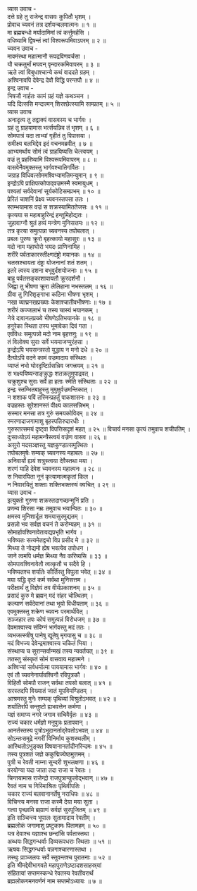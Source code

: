 व्यास उवाच -  
दत्ते ग्रहे तु राजेन्द्र वासवः कुपितौ भृशम् ।  
प्रोवाच च्यवनं तत्र दर्शयन्बलमात्मनः ॥ १ ॥  
मा ब्रह्मबन्धो मर्यादामिमां त्वं कर्त्तुमर्हसि ।  
वधिष्यामि द्विषन्तं त्वां विश्वरूपमिवाऽपरम् ॥ २ ॥  
च्यवन उवाच -  
मावमंस्था महात्मानौ रूपद्रविणवर्चसा ।  
यौ चक्रतुर्मां मघवन् वृन्दारकमिवापरम् ॥ ३ ॥  
ऋते त्वां विबुधाश्चान्ये कथं वाददते ग्रहम् ।  
अश्विनावपि देवेन्द्र देवौ विद्धि परन्तपौ ॥ ४ ॥  
इन्द्र उवाच -  
भिषजौ नार्हतः कामं ग्रहं यज्ञे कथञ्चन ।  
यदि दित्ससि मन्दात्मन् शिरश्छेत्स्यामि साम्प्रतम् ॥ ५ ॥  
व्यास उवाच  
अनादृत्य तु तद्वाक्यं वासवस्य च भार्गवः ।  
ग्रहं तु ग्राहयामास भर्त्सयन्निव तं भृशम् ॥ ६ ॥  
सोमपात्रं यदा ताभ्यां गृहीतं तु पिपासया ।  
समीक्ष्य बलभिद्देव इदं वचनमब्रवीत् ॥ ७ ॥  
आभ्यमर्थाय सोमं त्वं ग्राहयिष्यसि चेत्स्वयम् ।  
वज्रं तु प्रहरिष्यामि विश्वरूपमिवापरम् ॥ ८ ॥  
वासवेनैवमुक्तस्तु भार्गवश्चातिगर्वितः ।  
जग्राह विधिवत्सोममश्विभ्यामतिमन्युमान् ॥ ९ ॥  
इन्द्रोऽपि प्राक्षिपत्कोपाद्‌वज्रमस्मै स्वमायुधम् ।  
पश्यतां सर्वदेवानां सूर्यकोटिसमप्रभम् ॥ १० ॥  
प्रेरितं चाशनिं प्रेक्ष्य च्यवनस्तपसा ततः ।  
स्तम्भयामास वज्रं स शक्रस्यामिततेजसः ॥ ११ ॥  
कृत्यया स महाबाहुरिन्द्रं हन्तुमिहोद्यतः ।  
जुहावाग्नौ श्रुतं हव्यं मन्त्रेण मुनिसत्तमः ॥ १२ ॥  
तत्र कृत्या समुत्पन्ना च्यवनस्य तपोबलात् ।  
प्रबलः पुरुषः क्रूरो बृहत्कायो महासुरः ॥ १३ ॥  
मदो नाम महाघोरो भयदः प्राणिनामिह ।  
शरीरे पर्वताकारस्तीक्ष्णदंष्ट्रो मयानकः ॥ १४ ॥  
चतस्रश्चायता दंष्ट्रा योजनानां शतं शतम् ।  
इतरे त्वस्य दशना बभूवुर्दशयोजनाः ॥ १५ ॥  
बाहू पर्वतसङ्काशावायतौ क्रूरदर्शनौ ।  
जिह्वा तु भीषणा क्रूरा लेलिहाना नभस्तलम् ॥ १६ ॥  
ग्रीवा तु गिरिशृङ्गाभा कठिना भीषणा भृशम् ।  
नखा व्याघ्रनखप्रख्याः केशाश्चातीवभीषणाः ॥ १७ ॥  
शरीरं कज्जलाभं च तस्य चास्यं भयानकम् ।  
नेत्रे दावानलप्रख्ये भीषणेऽतिभयानके ॥ १८ ॥  
हनुरेका स्थिता तस्य भूमावेका दिवं गता ।  
एवंविधः समुत्पन्नो मदो नाम बृहत्तनुः ॥ १९ ॥  
तं विलोक्य सुराः सर्वे भयमाजग्मुरंहसा ।  
इन्द्रोऽपि भयसन्त्रस्तो युद्धाय न मनो दधे ॥ २० ॥  
दैत्योऽपि वदने कामं वज्रमादाय संस्थितः ।  
व्याप्तं नभो घोरदृष्टिर्ग्रसन्निव जगत्त्रयम् ॥ २१ ॥  
स भक्ष्ययिष्यन्सङ्क्रुद्धः शतक्रतुमुपाद्रवत् ।  
चक्रुशुश्च सुराः सर्वे हा हताः स्मेति संस्थिताः ॥ २२ ॥  
इन्द्रः स्तम्भितबाहुस्तु मुमुक्षुर्वज्रमन्तिकात् ।  
न शशाक पविं तस्मिन्प्रहर्तुं पाकशासनः ॥ २३ ॥  
वज्रहस्तः सुरेशानस्तं वीक्ष्य कालसन्निभम् ।  
सस्मार मनसा तत्र गुरुं समयकोविदम् ॥ २४ ॥  
स्मरणादाजगामाशु बृहस्पतिरुदारधीः ।  
गुरुस्तत्समयं दृष्ट्वा विपत्तिसदृशं महत् ॥ २५ ॥
विचार्य मनसा कृत्यं तमुवाच शचीपतिम् ।  
दुःसाध्योऽयं महामन्त्रैस्त्वयं वज्रेण वासव ॥ २६ ॥  
असुरो मदसञ्ज्ञस्तु यज्ञकुण्डात्समुत्थितः ।  
तपोबलमृषेः सम्यक् च्यवनस्य महाबलः ॥ २७ ॥  
अनिवार्यो ह्ययं शत्रुस्त्वया देवैस्तथा मया ।  
शरणं याहि देवेश च्यवनस्य महात्मनः ॥ २८ ॥  
स निवारयिता नूनं कृत्यामात्मकृतां किल ।  
न निवारयितुं शक्ताः शक्तिभक्तरुषं क्वचित् ॥ २९ ॥  
व्यास उवाच -  
इत्युक्तो गुरुणा शक्रस्तदागच्छन्मुनिं प्रति ।  
प्रणम्य शिरसा नम्रः तमुवाच भयान्वितः ॥ ३० ॥  
क्षमस्व मुनिशार्दूल शमयासुरमुद्यतम् ।  
प्रसन्नो भव सर्वज्ञ वचनं ते करोम्यहम् ॥ ३१ ॥  
सोमार्हावश्विनावेतावद्यप्रभृति भार्गव ।  
भविष्यतः सत्यमेतद्वचो विप्र प्रसीद मे ॥ ३२ ॥  
मिथ्या ते नोद्यमो ह्येष भवत्येव तपोधन ।  
जाने त्वमपि धर्मज्ञ मिथ्या नैव करिष्यसि ॥ ३३ ॥  
सोमपावश्विनावेतौ त्वत्कृतौ च सदैवे हि ।  
भविष्यतश्च शर्यातेः कीर्तिस्तु विपुला भवेत् ॥ ३४ ॥  
मया यद्धि कृतं कर्म सर्वथा मुनिसत्तम ।  
परीक्षार्थं तु विज्ञेयं तव वीर्यप्रकाशनम् ॥ ३५ ॥  
प्रसादं कुरु मे ब्रह्मन् मदं संहर चोत्थितम् ।  
कल्याणं सर्वदेवानां तथा भूयो विधीयताम् ॥ ३६ ॥  
एवमुक्तस्तु शक्रेण च्यवनः परमार्थवित् ।  
सञ्जहार तपः कोपं समुत्पन्नं विरोधजम् ॥ ३७ ॥  
देवमाश्वास्य संविग्नं भार्गवस्तु मदं ततः ।  
व्यभजत्स्त्रीषु पानेषु द्यूतेषु मृगयासु च ॥ ३८ ॥  
मदं विभज्य देवेन्द्रमाश्वास्य चकितं भिया ।  
संस्थाप्य च सुरान्सर्वान्मखं तस्य न्यवर्तयत् ॥ ३९ ॥  
ततस्तु संस्कृतं सोमं वासवाय महात्मने ।  
अश्विभ्यां सर्वधर्मात्मा पाययामास भार्गवः ॥ ४० ॥  
एवं तौ च्यवनेनार्यावश्विनौ रविपुत्रकौ ।  
विहितौ सोमपौ राजन् सर्वथा तपसो बलात् ॥ ४१ ॥  
सरस्तदपि विख्यातं जातं यूपविमण्डितम् ।  
आश्रमस्तु मुनेः सम्यक् पृथिव्यां विश्रुतोऽभवत् ॥ ४२ ॥  
शर्यातिरपि सन्तुष्टो ह्यभवत्तेन कर्मणा ।  
यज्ञं समाप्य नगरे जगाम सचिवैर्वृतः ॥ ४३ ॥  
राज्यं चकार धर्मज्ञो मनुपुत्रः प्रतापवान् ।  
आनर्तस्तस्य पुत्रोऽभूदानर्ताद्‌रेवतोऽभवत् ॥ ४४ ॥  
सोऽन्तःसमुद्रे नगरीं विनिर्माय कुशस्थलीम् ।  
आस्थितोऽभुङ्क्त विषयानानर्तादीनरिन्दमः ॥ ४५ ॥  
तस्य पुत्रशतं जज्ञे ककुद्मिज्येष्ठमुत्तमम् ।  
पुत्री च रेवती नाम्ना सुन्दरी शुभलक्षणा ॥ ४६ ॥  
वरयोग्या यदा जाता तदा राजा च रेवतः ।  
चिन्तयामास राजेन्द्रो राजपुत्रान्कुलोद्‌भवान् ॥ ४७ ॥  
रैवतं नाम च गिरिमाश्रितः पृथिवीपतिः ।  
चकार राज्यं बलवानानर्तेषु नराधिपः ॥ ४८ ॥  
विचिन्त्य मनसा राजा कस्मै देया मया सुता ।  
गत्वा पृच्छामि ब्रह्माणं सर्वज्ञं सुरपूजितम् ॥ ४९ ॥  
इति सञ्चिन्त्य भूपालः सुतामादाय रेवतीम् ।  
ब्रह्मलोकं जगामाशु प्रष्टुकामः पितामहम् ॥ ५० ॥  
यत्र देवाश्च यज्ञाश्च छन्दांसि पर्वतास्तथा ।  
अब्धयः सिद्धगन्धर्वाः दिव्यरूपधराः स्थिताः ॥ ५१ ॥  
ऋषयः सिद्धगन्धर्वाः पन्नगाश्चारणास्तथा ।  
तस्थुः प्राञ्जलयः सर्वे स्तुवन्तश्च पुरातनाः ॥ ५२ ॥  
इति श्रीमद्देवीभागवते महापुराणेऽष्टादशसाहस्र्यां  
संहितायां सप्तमस्कन्धे रेवतस्य रेवतीवरार्थं  
ब्रह्मलोकगमनवर्णनं नाम सप्तमोऽध्यायः ॥ ७ ॥
